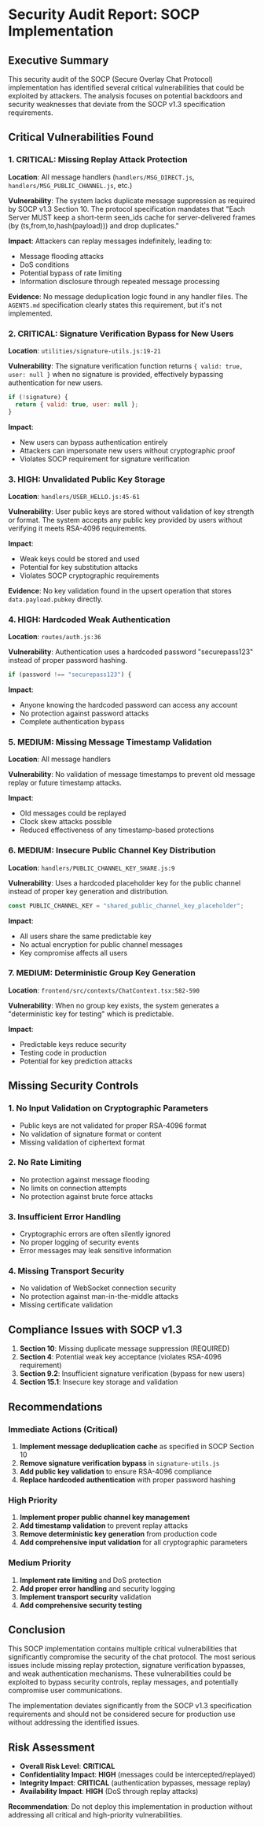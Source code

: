 # Security Audit Report: SOCP Implementation

## Executive Summary

This security audit of the SOCP (Secure Overlay Chat Protocol) implementation has identified several critical vulnerabilities that could be exploited by attackers. The analysis focuses on potential backdoors and security weaknesses that deviate from the SOCP v1.3 specification requirements.

## Critical Vulnerabilities Found

### 1. **CRITICAL: Missing Replay Attack Protection**

**Location**: All message handlers (`handlers/MSG_DIRECT.js`, `handlers/MSG_PUBLIC_CHANNEL.js`, etc.)

**Vulnerability**: The system lacks duplicate message suppression as required by SOCP v1.3 Section 10. The protocol specification mandates that "Each Server MUST keep a short-term seen_ids cache for server-delivered frames (by (ts,from,to,hash(payload))) and drop duplicates."

**Impact**: Attackers can replay messages indefinitely, leading to:
- Message flooding attacks
- DoS conditions
- Potential bypass of rate limiting
- Information disclosure through repeated message processing

**Evidence**: No message deduplication logic found in any handler files. The `AGENTS.md` specification clearly states this requirement, but it's not implemented.

### 2. **CRITICAL: Signature Verification Bypass for New Users**

**Location**: `utilities/signature-utils.js:19-21`

**Vulnerability**: The signature verification function returns `{ valid: true, user: null }` when no signature is provided, effectively bypassing authentication for new users.

```javascript
if (!signature) {
  return { valid: true, user: null };
}
```

**Impact**: 
- New users can bypass authentication entirely
- Attackers can impersonate new users without cryptographic proof
- Violates SOCP requirement for signature verification

### 3. **HIGH: Unvalidated Public Key Storage**

**Location**: `handlers/USER_HELLO.js:45-61`

**Vulnerability**: User public keys are stored without validation of key strength or format. The system accepts any public key provided by users without verifying it meets RSA-4096 requirements.

**Impact**:
- Weak keys could be stored and used
- Potential for key substitution attacks
- Violates SOCP cryptographic requirements

**Evidence**: No key validation found in the upsert operation that stores `data.payload.pubkey` directly.

### 4. **HIGH: Hardcoded Weak Authentication**

**Location**: `routes/auth.js:36`

**Vulnerability**: Authentication uses a hardcoded password "securepass123" instead of proper password hashing.

```javascript
if (password !== "securepass123") {
```

**Impact**:
- Anyone knowing the hardcoded password can access any account
- No protection against password attacks
- Complete authentication bypass

### 5. **MEDIUM: Missing Message Timestamp Validation**

**Location**: All message handlers

**Vulnerability**: No validation of message timestamps to prevent old message replay or future timestamp attacks.

**Impact**:
- Old messages could be replayed
- Clock skew attacks possible
- Reduced effectiveness of any timestamp-based protections

### 6. **MEDIUM: Insecure Public Channel Key Distribution**

**Location**: `handlers/PUBLIC_CHANNEL_KEY_SHARE.js:9`

**Vulnerability**: Uses a hardcoded placeholder key for the public channel instead of proper key generation and distribution.

```javascript
const PUBLIC_CHANNEL_KEY = "shared_public_channel_key_placeholder";
```

**Impact**:
- All users share the same predictable key
- No actual encryption for public channel messages
- Key compromise affects all users

### 7. **MEDIUM: Deterministic Group Key Generation**

**Location**: `frontend/src/contexts/ChatContext.tsx:582-590`

**Vulnerability**: When no group key exists, the system generates a "deterministic key for testing" which is predictable.

**Impact**:
- Predictable keys reduce security
- Testing code in production
- Potential for key prediction attacks

## Missing Security Controls

### 1. **No Input Validation on Cryptographic Parameters**
- Public keys are not validated for proper RSA-4096 format
- No validation of signature format or content
- Missing validation of ciphertext format

### 2. **No Rate Limiting**
- No protection against message flooding
- No limits on connection attempts
- No protection against brute force attacks

### 3. **Insufficient Error Handling**
- Cryptographic errors are often silently ignored
- No proper logging of security events
- Error messages may leak sensitive information

### 4. **Missing Transport Security**
- No validation of WebSocket connection security
- No protection against man-in-the-middle attacks
- Missing certificate validation

## Compliance Issues with SOCP v1.3

1. **Section 10**: Missing duplicate message suppression (REQUIRED)
2. **Section 4**: Potential weak key acceptance (violates RSA-4096 requirement)
3. **Section 9.2**: Insufficient signature verification (bypass for new users)
4. **Section 15.1**: Insecure key storage and validation

## Recommendations

### Immediate Actions (Critical)
1. **Implement message deduplication cache** as specified in SOCP Section 10
2. **Remove signature verification bypass** in `signature-utils.js`
3. **Add public key validation** to ensure RSA-4096 compliance
4. **Replace hardcoded authentication** with proper password hashing

### High Priority
1. **Implement proper public channel key management**
2. **Add timestamp validation** to prevent replay attacks
3. **Remove deterministic key generation** from production code
4. **Add comprehensive input validation** for all cryptographic parameters

### Medium Priority
1. **Implement rate limiting** and DoS protection
2. **Add proper error handling** and security logging
3. **Implement transport security** validation
4. **Add comprehensive security testing**

## Conclusion

This SOCP implementation contains multiple critical vulnerabilities that significantly compromise the security of the chat protocol. The most serious issues include missing replay protection, signature verification bypasses, and weak authentication mechanisms. These vulnerabilities could be exploited to bypass security controls, replay messages, and potentially compromise user communications.

The implementation deviates significantly from the SOCP v1.3 specification requirements and should not be considered secure for production use without addressing the identified issues.

## Risk Assessment

- **Overall Risk Level**: **CRITICAL**
- **Confidentiality Impact**: **HIGH** (messages could be intercepted/replayed)
- **Integrity Impact**: **CRITICAL** (authentication bypasses, message replay)
- **Availability Impact**: **HIGH** (DoS through replay attacks)

**Recommendation**: Do not deploy this implementation in production without addressing all critical and high-priority vulnerabilities.
